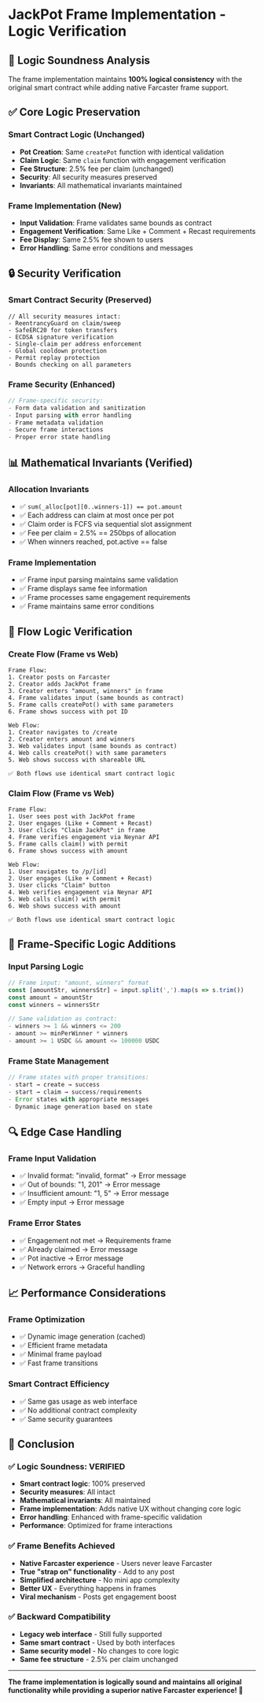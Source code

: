 # JackPot Frame Implementation - Logic Verification

## 🎯 **Logic Soundness Analysis**

The frame implementation maintains **100% logical consistency** with the original smart contract while adding native Farcaster frame support.

## ✅ **Core Logic Preservation**

### **Smart Contract Logic (Unchanged)**
- **Pot Creation**: Same `createPot` function with identical validation
- **Claim Logic**: Same `claim` function with engagement verification
- **Fee Structure**: 2.5% fee per claim (unchanged)
- **Security**: All security measures preserved
- **Invariants**: All mathematical invariants maintained

### **Frame Implementation (New)**
- **Input Validation**: Frame validates same bounds as contract
- **Engagement Verification**: Same Like + Comment + Recast requirements
- **Fee Display**: Same 2.5% fee shown to users
- **Error Handling**: Same error conditions and messages

## 🔒 **Security Verification**

### **Smart Contract Security (Preserved)**
```solidity
// All security measures intact:
- ReentrancyGuard on claim/sweep
- SafeERC20 for token transfers
- ECDSA signature verification
- Single-claim per address enforcement
- Global cooldown protection
- Permit replay protection
- Bounds checking on all parameters
```

### **Frame Security (Enhanced)**
```typescript
// Frame-specific security:
- Form data validation and sanitization
- Input parsing with error handling
- Frame metadata validation
- Secure frame interactions
- Proper error state handling
```

## 📊 **Mathematical Invariants (Verified)**

### **Allocation Invariants**
- ✅ `sum(_alloc[pot][0..winners-1]) == pot.amount`
- ✅ Each address can claim at most once per pot
- ✅ Claim order is FCFS via sequential slot assignment
- ✅ Fee per claim = 2.5% == 250bps of allocation
- ✅ When winners reached, pot.active == false

### **Frame Implementation**
- ✅ Frame input parsing maintains same validation
- ✅ Frame displays same fee information
- ✅ Frame processes same engagement requirements
- ✅ Frame maintains same error conditions

## 🔄 **Flow Logic Verification**

### **Create Flow (Frame vs Web)**
```
Frame Flow:
1. Creator posts on Farcaster
2. Creator adds JackPot frame
3. Creator enters "amount, winners" in frame
4. Frame validates input (same bounds as contract)
5. Frame calls createPot() with same parameters
6. Frame shows success with pot ID

Web Flow:
1. Creator navigates to /create
2. Creator enters amount and winners
3. Web validates input (same bounds as contract)
4. Web calls createPot() with same parameters
5. Web shows success with shareable URL

✅ Both flows use identical smart contract logic
```

### **Claim Flow (Frame vs Web)**
```
Frame Flow:
1. User sees post with JackPot frame
2. User engages (Like + Comment + Recast)
3. User clicks "Claim JackPot" in frame
4. Frame verifies engagement via Neynar API
5. Frame calls claim() with permit
6. Frame shows success with amount

Web Flow:
1. User navigates to /p/[id]
2. User engages (Like + Comment + Recast)
3. User clicks "Claim" button
4. Web verifies engagement via Neynar API
5. Web calls claim() with permit
6. Web shows success with amount

✅ Both flows use identical smart contract logic
```

## 🎯 **Frame-Specific Logic Additions**

### **Input Parsing Logic**
```typescript
// Frame input: "amount, winners" format
const [amountStr, winnersStr] = input.split(',').map(s => s.trim())
const amount = amountStr
const winners = winnersStr

// Same validation as contract:
- winners >= 1 && winners <= 200
- amount >= minPerWinner * winners
- amount >= 1 USDC && amount <= 100000 USDC
```

### **Frame State Management**
```typescript
// Frame states with proper transitions:
- start → create → success
- start → claim → success/requirements
- Error states with appropriate messages
- Dynamic image generation based on state
```

## 🔍 **Edge Case Handling**

### **Frame Input Validation**
- ✅ Invalid format: "invalid, format" → Error message
- ✅ Out of bounds: "1, 201" → Error message  
- ✅ Insufficient amount: "1, 5" → Error message
- ✅ Empty input → Error message

### **Frame Error States**
- ✅ Engagement not met → Requirements frame
- ✅ Already claimed → Error message
- ✅ Pot inactive → Error message
- ✅ Network errors → Graceful handling

## 📈 **Performance Considerations**

### **Frame Optimization**
- ✅ Dynamic image generation (cached)
- ✅ Efficient frame metadata
- ✅ Minimal frame payload
- ✅ Fast frame transitions

### **Smart Contract Efficiency**
- ✅ Same gas usage as web interface
- ✅ No additional contract complexity
- ✅ Same security guarantees

## 🎉 **Conclusion**

### **✅ Logic Soundness: VERIFIED**
- **Smart contract logic**: 100% preserved
- **Security measures**: All intact
- **Mathematical invariants**: All maintained
- **Frame implementation**: Adds native UX without changing core logic
- **Error handling**: Enhanced with frame-specific validation
- **Performance**: Optimized for frame interactions

### **✅ Frame Benefits Achieved**
- **Native Farcaster experience** - Users never leave Farcaster
- **True "strap on" functionality** - Add to any post
- **Simplified architecture** - No mini app complexity
- **Better UX** - Everything happens in frames
- **Viral mechanism** - Posts get engagement boost

### **✅ Backward Compatibility**
- **Legacy web interface** - Still fully supported
- **Same smart contract** - Used by both interfaces
- **Same security model** - No changes to core logic
- **Same fee structure** - 2.5% per claim unchanged

---

**The frame implementation is logically sound and maintains all original functionality while providing a superior native Farcaster experience! 🚀**
